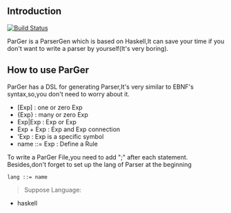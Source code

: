 ## Introduction

[![Build Status](https://travis-ci.org/YouerSu/ParGer.svg?branch=master)](https://travis-ci.org/YouerSu/ParGer)

ParGer is a ParserGen which is based on Haskell,It can save your time if you don't want to write a parser by yourself(It's very boring).

## How to use ParGer

ParGer has a DSL for generating Parser,It's very similar to EBNF's syntax,so,you don't need to worry about it.

- [Exp] : one or zero Exp
- {Exp} : many or zero Exp
- Exp|Exp : Exp or Exp
- Exp + Exp : Exp and Exp connection
- 'Exp : Exp is a specific symbol
- name ::= Exp : Define a Rule

To write a ParGer File,you need to add ";" after each statement.  
Besides,don't forget to set up the lang of Parser at the beginning

    lang ::= name

> Suppose Language:

- haskell
